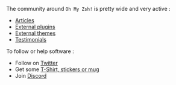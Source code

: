The community around `Oh My Zsh!` is pretty wide and very active :


- [Articles](https://github.com/ohmyzsh/ohmyzsh/wiki/Articles)
- [External plugins](https://github.com/ohmyzsh/ohmyzsh/wiki/External-plugins)
- [External themes](https://github.com/ohmyzsh/ohmyzsh/wiki/External-themes)
- [Testimonials](https://github.com/ohmyzsh/ohmyzsh/wiki/Testimonials)

To follow or help software :

- Follow on [Twitter](https://twitter.com/ohmyzsh)
- Get some [T-Shirt, stickers or mug](https://shop.planetargon.com/collections/oh-my-zsh?utm_source=github)
- Join [Discord](https://discord.com/invite/ohmyzsh)
